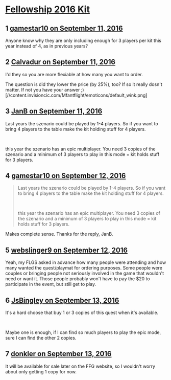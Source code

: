 # [Fellowship 2016 Kit](https://community.fantasyflightgames.com/topic/229817-fellowship-2016-kit/)

## 1 [gamestar10 on September 11, 2016](https://community.fantasyflightgames.com/topic/229817-fellowship-2016-kit/?do=findComment&comment=2409094)

Anyone know why they are only including enough for 3 players per kit this year instead of 4, as in previous years?

## 2 [Calvadur on September 11, 2016](https://community.fantasyflightgames.com/topic/229817-fellowship-2016-kit/?do=findComment&comment=2409306)

I'd they so you are more flexiable at how many you want to order.

The question is did they lower the price (by 25%), too? If so it really dosn't matter. If not you have your answer ;) [//content.invisioncic.com/Mfantflight/emoticons/default_wink.png]

## 3 [JanB on September 11, 2016](https://community.fantasyflightgames.com/topic/229817-fellowship-2016-kit/?do=findComment&comment=2409639)

Last years the szenario could be played by 1-4 players. So if you want to bring 4 players to the table make the kit holding stuff for 4 players.

 

this year the szenario has an epic multiplayer. You need 3 copies of the szenario and a minimum of 3 players to play in this mode = kit holds stuff for 3 players.

## 4 [gamestar10 on September 12, 2016](https://community.fantasyflightgames.com/topic/229817-fellowship-2016-kit/?do=findComment&comment=2410076)

> Last years the szenario could be played by 1-4 players. So if you want to bring 4 players to the table make the kit holding stuff for 4 players.
> 
>  
> 
> this year the szenario has an epic multiplayer. You need 3 copies of the szenario and a minimum of 3 players to play in this mode = kit holds stuff for 3 players.

Makes complete sense. Thanks for the reply, JanB.

## 5 [webslinger9 on September 12, 2016](https://community.fantasyflightgames.com/topic/229817-fellowship-2016-kit/?do=findComment&comment=2410500)

Yeah, my FLGS asked in advance how many people were attending and how many wanted the quest/playmat for ordering purposes. Some people were couples or bringing people not seriously involved in the game that wouldn't need or want it. Those people probably won't have to pay the $20 to participate in the event, but still get to play.

## 6 [JsBingley on September 13, 2016](https://community.fantasyflightgames.com/topic/229817-fellowship-2016-kit/?do=findComment&comment=2411881)

It's a hard choose that buy 1 or 3 copies of this quest when it's available.

 

Maybe one is enough, if I can find so much players to play the epic mode, sure I can find the other 2 copies.

## 7 [donkler on September 13, 2016](https://community.fantasyflightgames.com/topic/229817-fellowship-2016-kit/?do=findComment&comment=2412154)

It will be available for sale later on the FFG website, so I wouldn't worry about only getting 1 copy for now.

